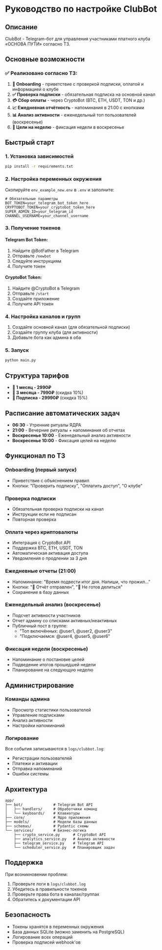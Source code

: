 # Руководство по настройке ClubBot

## Описание
ClubBot - Telegram-бот для управления участниками платного клуба «ОСНОВА ПУТИ» согласно ТЗ.

## Основные возможности

### ✅ Реализовано согласно ТЗ:
1. **📲 Onboarding** - приветствие с проверкой подписки, оплатой и информацией о клубе
2. **✅ Проверка подписки** - обязательная подписка на основной канал
3. **💳 Сбор оплаты** - через CryptoBot (BTC, ETH, USDT, TON и др.)
4. **📈 Ежедневная отчётность** - напоминания в 21:00 с кнопками
5. **📊 Анализ активности** - еженедельный топ пользователей (воскресенье)
6. **🎯 Цели на неделю** - фиксация недели в воскресенье

## Быстрый старт

### 1. Установка зависимостей
```bash
pip install -r requirements.txt
```

### 2. Настройка переменных окружения
Скопируйте `env_example_new.env` в `.env` и заполните:

```env
# Обязательные параметры
BOT_TOKEN=your_telegram_bot_token_here
CRYPTOBOT_TOKEN=your_cryptobot_token_here
SUPER_ADMIN_ID=your_telegram_id
CHANNEL_USERNAME=your_channel_username
```

### 3. Получение токенов

#### Telegram Bot Token:
1. Найдите @BotFather в Telegram
2. Отправьте `/newbot`
3. Следуйте инструкциям
4. Получите токен

#### CryptoBot Token:
1. Найдите @CryptoBot в Telegram
2. Отправьте `/start`
3. Создайте приложение
4. Получите API токен

### 4. Настройка каналов и групп
1. Создайте основной канал (для обязательной подписки)
2. Создайте группу клуба (для активности)
3. Добавьте бота как админа в оба

### 5. Запуск
```bash
python main.py
```

## Структура тарифов

- **💎 1 месяц - 2990₽**
- **💎 3 месяца - 7990₽** (скидка 10%)
- **💎 Подписка - 29990₽** (скидка 15%)

## Расписание автоматических задач

- **06:30** - Утренние ритуалы ЯДРА
- **21:00** - Вечерние ритуалы + напоминания об отчетах
- **Воскресенье 10:00** - Еженедельный анализ активности
- **Воскресенье 10:00** - Фиксация целей на неделю

## Функционал по ТЗ

### Onboarding (первый запуск)
- Приветствие с объяснением правил
- Кнопки: "Проверить подписку", "Оплатить доступ", "О клубе"

### Проверка подписки
- Обязательная проверка подписки на канал
- Инструкции если не подписан
- Повторная проверка

### Оплата через криптовалюты
- Интеграция с CryptoBot API
- Поддержка BTC, ETH, USDT, TON
- Автоматическая активация доступа
- Уведомления о продлении за 3 дня

### Ежедневные отчеты (21:00)
- Напоминание: "Время подвести итог дня. Напиши, что прожил..."
- Кнопки: "📝 Отчёт отправлен", "🧩 Не готов делиться"
- Сохранение в базу данных

### Еженедельный анализ (воскресенье)
- Подсчет активности участников
- Отчет админу со списками активных/неактивных
- Публичный пост в группе:
  - "Топ включённых: @user1, @user2, @user3"
  - "Подключаемся: @user4, @user5, @user6"

### Фиксация недели (воскресенье)
- Напоминание о постановке целей
- Подведение итогов прошедшей недели
- Планирование на следующую неделю

## Администрирование

### Команды админа
- Просмотр статистики пользователей
- Управление подписками
- Анализ активности
- Настройки напоминаний

### Логирование
Все события записываются в `logs/clubbot.log`:
- Регистрации пользователей
- Платежи и активации
- Отправка напоминаний
- Ошибки системы

## Архитектура

```
app/
├── bot/              # Telegram Bot API
│   ├── handlers/     # Обработчики команд
│   └── keyboards/    # Клавиатуры
├── core/             # Ядро приложения
├── models/           # Модели базы данных
├── schemas/          # Pydantic схемы
└── services/         # Бизнес-логика
    ├── crypto_service.py      # CryptoBot API
    ├── analytics_service.py   # Анализ активности
    ├── telegram_service.py    # Telegram API
    └── scheduler_service.py   # Планировщик задач
```

## Поддержка

При возникновении проблем:
1. Проверьте логи в `logs/clubbot.log`
2. Убедитесь в правильности токенов
3. Проверьте права бота в каналах/группах
4. Обратитесь к документации API

## Безопасность

- Токены хранятся в переменных окружения
- База данных SQLite (можно заменить на PostgreSQL)
- Логирование всех операций
- Проверка подписей webhook'ов
